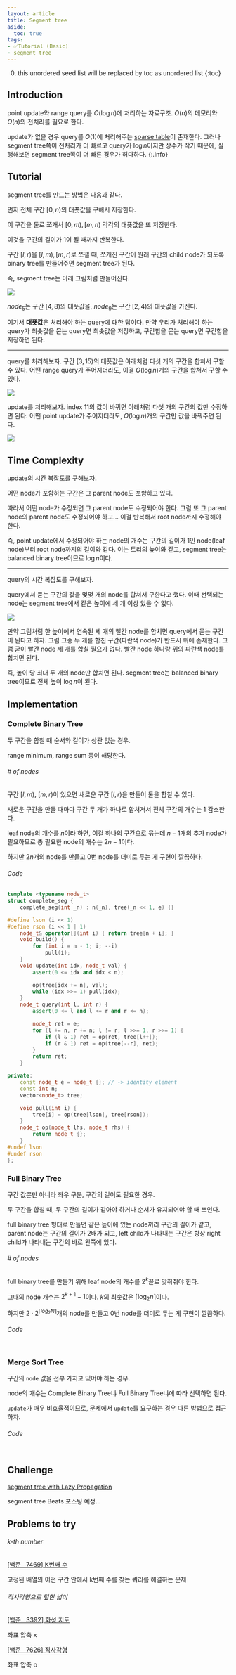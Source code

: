 ```yaml
---
layout: article
title: Segment tree
aside:
  toc: true
tags:
- ✅Tutorial (Basic)
- segment tree
---
```


0. this unordered seed list will be replaced by toc as unordered list
{:toc}

## Introduction

point update와 range query를 $O(\log n)$에 처리하는 자료구조. $O(n)$의 메모리와 $O(n)$의 전처리를 필요로 한다.

update가 없을 경우 query를 $O(1)$에 처리해주는 [sparse table](/2021/01/01/sparse_table)이 존재한다. 그러나 segment tree쪽이 전처리가 더 빠르고 query가 $\log n$이지만 상수가 작기 때문에, 실행해보면 segment tree쪽이 더 빠른 경우가 허다하다.
{:.info}

## Tutorial

segment tree를 만드는 방법은 다음과 같다.

먼저 전체 구간 $[0, n)$의 대푯값을 구해서 저장한다.

이 구간을 둘로 쪼개서 $[0, m), [m, n)$ 각각의 대푯값을 또 저장한다.

이것을 구간의 길이가 1이 될 때까지 반복한다.

구간 $[l, r)$을 $[l, m), [m, r)$로 쪼갤 때, 쪼개진 구간이 원래 구간의 child node가 되도록 binary tree를 만들어주면 segment tree가 된다.

즉, segment tree는 아래 그림처럼 만들어진다.

![](/assets/images/algorithm/segment_tree/0.png)

$node_5$는 구간 $[4, 8)$의 대푯값을, $node_9$는 구간 $[2, 4)$의 대푯값을 가진다.

여기서 **대푯값**은 처리해야 하는 query에 대한 답이다. 만약 우리가 처리해야 하는 query가 최솟값을 묻는 query면 최솟값을 저장하고, 구간합을 묻는 query면 구간합을 저장하면 된다.

- - -

query를 처리해보자. 구간 $[3, 15)$의 대푯값은 아래처럼 다섯 개의 구간을 합쳐서 구할 수 있다. 어떤 range query가 주어지더라도, 이걸 $O(\log n)$개의 구간을 합쳐서 구할 수 있다.

![](/assets/images/algorithm/segment_tree/1.png)

update를 처리해보자. index 11의 값이 바뀌면 아래처럼 다섯 개의 구간의 값만 수정하면 된다. 어떤 point update가 주어지더라도, $O(\log n)$개의 구간만 값을 바꿔주면 된다.

![](/assets/images/algorithm/segment_tree/2.png)

## Time Complexity

update의 시간 복잡도를 구해보자.

어떤 node가 포함하는 구간은 그 parent node도 포함하고 있다.

따라서 어떤 node가 수정되면 그 parent node도 수정되어야 한다. 그럼 또 그 parent node의 parent node도 수정되어야 하고... 이걸 반복해서 root node까지 수정해야 한다.

즉, point update에서 수정되어야 하는 node의 개수는 구간의 길이가 1인 node(leaf node)부터 root node까지의 길이와 같다. 이는 트리의 높이와 같고, segment tree는 balanced binary tree이므로 $\log n$이다.

- - -

query의 시간 복잡도를 구해보자.

query에서 묻는 구간의 값을 몇몇 개의 node를 합쳐서 구한다고 했다. 이때 선택되는 node는 segment tree에서 같은 높이에 세 개 이상 있을 수 없다.

![](/assets/images/algorithm/segment_tree/3.png)

만약 그림처럼 한 높이에서 연속된 세 개의 빨간 node를 합치면 query에서 묻는 구간이 된다고 하자. 그럼 그중 두 개를 합친 구간(파란색 node)가 반드시 위에 존재한다. 그럼 굳이 빨간 node 세 개를 합칠 필요가 없다. 빨간 node 하나랑 위의 파란색 node를 합치면 된다.

즉, 높이 당 최대 두 개의 node만 합치면 된다. segment tree는 balanced binary tree이므로 전체 높이 $\log n$이 된다.

## Implementation

### Complete Binary Tree

두 구간을 합칠 때 순서와 길이가 상관 없는 경우.

range minimum, range sum 등이 해당한다.

###### # of nodes

구간 $[l, m), \ [m, r)$이 있으면 새로운 구간 $[l, r)$을 만들어 둘을 합칠 수 있다.

새로운 구간을 만들 때마다 구간 두 개가 하나로 합쳐져서 전체 구간의 개수는 1 감소한다.

leaf node의 개수를 $n$이라 하면, 이걸 하나의 구간으로 묶는데 $n - 1$개의 추가 node가 필요하므로 총 필요한 node의 개수는 $2n - 1$이다.

하지만 $2n$개의 node를 만들고 0번 node를 더미로 두는 게 구현이 깔끔하다.

###### Code

```cpp
template <typename node_t>
struct complete_seg {
    complete_seg(int _n) : n(_n), tree(_n << 1, e) {}

#define lson (i << 1)
#define rson (i << 1 | 1)
    node_t& operator[](int i) { return tree[n + i]; }
    void build() {
        for (int i = n - 1; i; --i)
            pull(i);
    }
    void update(int idx, node_t val) {
        assert(0 <= idx and idx < n);

        op(tree[idx += n], val);
        while (idx >>= 1) pull(idx);
    }
    node_t query(int l, int r) {
        assert(0 <= l and l <= r and r <= n);

        node_t ret = e;
        for (l += n, r += n; l != r; l >>= 1, r >>= 1) {
            if (l & 1) ret = op(ret, tree[l++]);
            if (r & 1) ret = op(tree[--r], ret);
        }
        return ret;
    }

private:
    const node_t e = node_t {}; // -> identity element
    const int n;
    vector<node_t> tree;

    void pull(int i) {
        tree[i] = op(tree[lson], tree[rson]);
    }
    node_t op(node_t lhs, node_t rhs) {
        return node_t {};
    }
#undef lson
#undef rson
};
```

### Full Binary Tree

구간 값뿐만 아니라 좌우 구분, 구간의 길이도 필요한 경우.

두 구간을 합칠 때, 두 구간의 길이가 같아야 하거나 순서가 유지되어야 할 때 쓰인다.

full binary tree 형태로 만들면 같은 높이에 있는 node끼리 구간의 길이가 같고, parent node는 구간의 길이가 2배가 되고, left child가 나타내는 구간은 항상 right child가 나타내는 구간의 바로 왼쪽에 있다.

###### # of nodes

full binary tree를 만들기 위해 leaf node의 개수를 $2^k$꼴로 맞춰줘야 한다.

그때의 node 개수는 $2^{k + 1}-1$이다. $k$의 최솟값은 $\lceil \log_2 n \rceil$이다.

하지만 $2 \cdot 2^{\lceil log_2N \rceil}$개의 node를 만들고 0번 node를 더미로 두는 게 구현이 깔끔하다.

###### Code

```cpp

```

### Merge Sort Tree

구간의 `node` 값을 전부 가지고 있어야 하는 경우.

node의 개수는 Complete Binary Tree냐 Full Binary Tree냐에 따라 선택하면 된다.

`update`가 매우 비효율적이므로, 문제에서 `update`를 요구하는 경우 다른 방법으로 접근하자.

###### Code

```cpp

```

## Challenge

[segment tree with Lazy Propagation](/algorithm/segment_tree_lazy)

segment tree Beats 포스팅 예정...

## Problems to try

###### k-th number

[\[백준 &nbsp;&nbsp;7469\] K번째 수](/baekjoon/7469)

고정된 배열의 어떤 구간 안에서 k번째 수를 찾는 쿼리를 해결하는 문제

###### 직사각형으로 덮힌 넓이

[\[백준 &nbsp;&nbsp;3392\] 화성 지도](/baekjoon/3392)

좌표 압축 x

[\[백준 &nbsp;&nbsp;7626\] 직사각형](/baekjoon/7626)

좌표 압축 o